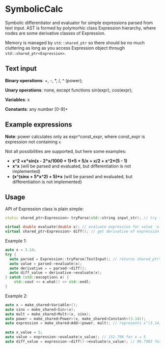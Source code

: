# SymbolicCalc
Symbolic differentiator and evaluator for simple expressions parsed from text input. AST is formed by polymorhic class Expression hierarchy, where nodes are some derivative classes of Expression.

Memory is managed by `std::shared_ptr` so there should be no much cluttering as long as you access Expression object through `std::shared_ptr<Expression>`.

## Text input
**Binary operations**: +, -, \*, /, ^ (power);
	
**Unary operations**: none, except functions sin(expr), cos(expr);
	
**Variables**: x
	
**Constants**: any number [0-9]+
	
## Example expressions

**Note**: power calculates only as expr^const_expr, where const_expr is expression not containing `x` 

Not all possibilities are supported, but here some examples:
* **x^2 +x\*sin(x - 2\*x/1000 + 1)\*5 + 5/x + x/2 + x^2\*(5 - 1)**
* **x^x**  (will be parsed and evaluated, but differentiation is not implemented)
* **(x^(sinx + 5\*x^2) + 5)\*x** (will be parsed and evaluated, but differentiation is not implemented)

## Usage

API of Expression class is plain simple:

```C++
static shared_ptr<Expression> tryParse(std::string input_str); // try to parse input string and get parsed expression

virtual double evaluate(double x); // evaluate expression for value 'x' provided
virtual shared_ptr<Expression> diff(); // get derivative of expression
```
	
Example 1:
```C++
auto x = 3.14;
try {
  auto parsed = Expression::tryParse(TestInput); // returns shared_ptr<Expression>
  auto value = parsed->evaluate(x);
  auto derivative = = parsed->diff();
  auto diff_value = derivative->evaluate(x);
} catch (std::exception& e) {
	std::cout << e.what() << std::endl;
}
```
	
Example 2:
```C++
auto x = make_shared<Variable>();
auto sinx = make_shared<Sin>(x);
auto mult = make_shared<Mult>(x, sinx);
auto power = make_shared<Power>(x, make_shared<Constant>(3.14));
auto expression = make_shared<Add>(power, mult); // represents x^(3.14) + x*sinx
	
auto x_value = 5;
auto value = expression->evaluate(x_value); // 151.796 for x = 5
auto diff_value = expression->diff()->evaluate(x_value); // 98.7983 for x = 5
```
